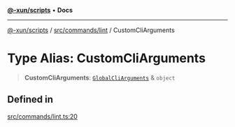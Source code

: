 [**@-xun/scripts**](../../../../README.md) • **Docs**

***

[@-xun/scripts](../../../../README.md) / [src/commands/lint](../README.md) / CustomCliArguments

# Type Alias: CustomCliArguments

> **CustomCliArguments**: [`GlobalCliArguments`](../../../configure/type-aliases/GlobalCliArguments.md) & `object`

## Defined in

[src/commands/lint.ts:20](https://github.com/Xunnamius/xscripts/blob/4c305ac01bcb5579e4796a0cd2b08508dc5de5e1/src/commands/lint.ts#L20)
